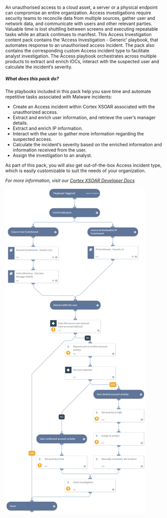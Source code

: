 An unauthorised access to a cloud asset, a server or a physical endpoint can compromise an entire organization.
Access investigations require security teams to reconcile data from multiple sources, gather user and network data, and communicate with users and other relevant parties. Valuable time is lost shuttling between screens and executing repeatable tasks while an attack continues to manifest.
This Access Investigation content pack contains the ‘Access Investigation - Generic’ playbook, that automates response to an unauthorised access incident. The pack also contains the corresponding custom Access incident type to facilitate analyst investigation.
The Access playbook orchestrates across multiple products to extract and enrich IOCs, interact with the suspected user and calculate the incident’s severity.

##### What does this pack do?

The playbooks included in this pack help you save time and automate repetitive tasks associated with Malware incidents:

- Create an Access incident within Cortex XSOAR associated with the unauthorized access.
- Extract and enrich user information, and retrieve the user’s manager details.
- Extract and enrich IP information.
- Interact with the user to gather more information regarding the suspected access.
- Calculate the incident’s severity based on the enriched information and information received from the user.
- Assign the investigation to an analyst.

As part of this pack, you will also get out-of-the-box Access incident type, which is easily customizable to suit the needs of your organization.

_For more information, visit our  [Cortex XSOAR Developer Docs](https://xsoar.pan.dev/docs/reference/playbooks/access-investigation---generic)_

![Access_Investigation_-_Generic](doc_files/Access_Investigation_-_Generic_4_5.png)
